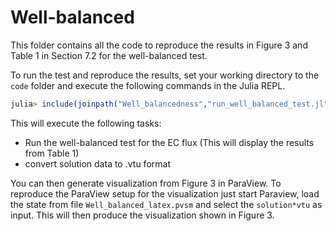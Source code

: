 # Well-balanced

This folder contains all the code to reproduce the results in Figure 3 and Table 1 in Section 7.2 for the well-balanced test.

To run the test and reproduce the results, set your working directory to the `code` folder and execute the following commands in the Julia REPL.
```julia
julia> include(joinpath("Well_balancedness","run_well_balanced_test.jl"))
```
This will execute the following tasks:
- Run the well-balanced test for the EC flux (This will display the results from Table 1)
- convert solution data to .vtu format

You can then generate visualization from Figure 3 in ParaView. To reproduce the ParaView setup for the visualization just start Paraview, load the state from file `Well_balanced_latex.pvsm` and select the `solution*vtu` as input. This will then produce the visualization shown in Figure 3.